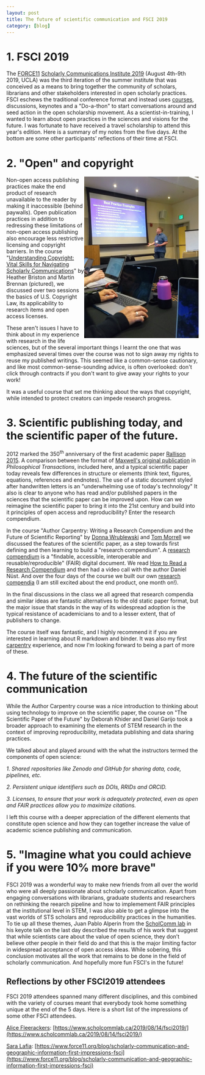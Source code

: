 ```yaml
---
layout: post
title: The future of scientific communication and FSCI 2019
category: [blog]
---
```

# **1. FSCI 2019**

The [FORCE11](https://www.force11.org/) [Scholarly Communications Institute 2019](https://www.force11.org/fsci/2019) (August 4th-9th 2019, UCLA) was the third iteration of the summer institute that was conceived as a means to bring together the community of scholars, librarians and other stakeholders interested in open scholarly practices. FSCI eschews the traditional conference format and instead uses [courses](https://www.force11.org/fsci/2019/course-list), discussions, keynotes and a "Do-a-thon" to start conversations around and seed action in the open scholarship movement. As a scientist-in-training, I wanted to learn about open practices in the sciences and visions for the future.  I was fortunate to have received a travel scholarship to attend this year's edition. Here is a summary of my notes from the five days. At the bottom are some other participants' reflections of their time at FSCI.

# **2. "Open" and copyright**

<img align="right" width="300" src="/Images/BrennanFSCI.png">

Non-open access publishing practices make the end product of research unavailable to the reader by making it inaccessible (behind paywalls). Open publication practices in addition to redressing these limitations of non-open access publishing also encourage less restrictive licensing and copyright barriers. In the course "[Understanding Copyright: Vital Skills for Navigating Scholarly Communications](https://docs.google.com/document/d/1j_JBuusuZiUW3xqkl-WiU-mZkDGdQDxiOic5RZ_82PQ/edit#heading=h.gjdgxs)" by Heather Briston and Martin Brennan (pictured), we discussed over two sessions the basics of U.S. Copyright Law, its applicability to research items and open access licenses.

These aren't issues I have to think about in my experience with research in the life sciences, but of the several important things I learnt the one that was emphasized several times over the course was not to sign away my rights to reuse my published writings. This seemed like a common-sense cautionary, and like most common-sense-sounding advice, is often overlooked: don't click through contracts if you don't want to give away your rights to your work!

It was a useful course that set me thinking about the ways that copyright, while intended to protect creators can impede research progress. 

# **3. Scientific publishing today, and the scientific paper of the future.**

2012 marked the 350<sup>th</sup> anniversary of the first academic paper [Rallison 2015](https://doi.org/10.1308/003588414X14055925061397). A comparison between the format of [Maxwell's original publication](https://authorcarpentry.github.io/FSCI-2019/01-getting-started.html) in _Philosophical Transactions_, included here, and a typical scientific paper today reveals few differences in structure or elements (think text, figures, equations, references and endnotes). The use of a static document styled after handwritten letters is an "underwhelming use of today's technology" It also is clear to anyone who has read and/or published papers in the sciences that the scientific paper can be improved upon. How can we reimagine the scientific paper to bring it into the 21st century and build into it principles of open access and reproducibility? Enter the research compendium.

In the course "Author Carpentry: Writing a Research Compendium and the Future of Scientific Reporting" by [Donna Wrublewski](http://orcid.org/0000-0003-0248-0813) and [Tom Morrell](https://twitter.com/temorrell?lang=en) we discussed the features of the scientific paper, as a step towards first defining and then learning to build a "research compendium". A [research compendium](https://research-compendium.science/) is a "findable, accessible, interoperable and reusable/reproducible" (FAIR) digital document. We read [How to Read a Research Compendium](https://arxiv.org/abs/1806.09525) and then had a video call with the author Daniel Nüst. And over the four days of the course we built our own [research compendia](https://ameyajalihal.github.io/FSCI2019_doc/) (I am still excited about the end product, one month on!).

In the final discussions in the class we all agreed that research compendia and similar ideas are fantastic alternatives to the old static paper format, but the major issue that stands in the way of its widespread adoption is the typical resistance of academicians to and to a lesser extent, that of publishers to change.
 
The course itself was fantastic, and I highly recommend it if you are interested in learning about R markdown and binder. It was also my first [carpentry](https://carpentries.org/) experience, and now I'm looking forward to being a part of more of these.

# **4. The future of the scientific communication**

While the Author Carpentry course was a nice introduction to thinking about using technology to improve on the scientific paper, the course on "The Scientific Paper of the Future" by Deborah Khider and Daniel Garijo took a broader approach to examining the elements of STEM research in the context of improving reproducibility, metadata publishing and data sharing practices.

We talked about and played around with the what the instructors termed the components of open science:

*1. Shared repositories like Zenodo and GitHub for sharing data, code, pipelines, etc.*

*2. Persistent unique identifiers such as DOIs, RRIDs and ORCID.*

*3. Licenses, to ensure that your work is adequately protected, even as open and FAIR practices allow you to maximize citations.*

I left this course with a deeper appreciation of the different elements that constitute open science and how they can together increase the value of academic science publishing and communication.

# **5. "Imagine what you could achieve if you were 10% more brave"**

FSCI 2019 was a wonderful way to make new friends from all over the world who were all deeply passionate about scholarly communication. Apart from engaging conversations with librarians, graduate students and researchers on rethinking the reearch pipeline and how to implemement FAIR principles at the institutional level in STEM, I was also able to get a glimpse into the vast worlds of STS scholars and reproducibility practices in the humanities. To tie up all these themes, Juan Pablo Alperin from the [ScholComm lab](https://www.scholcommlab.ca) in his keyote talk on the last day described the results of his work that suggest that while scientists care about the value of open science, they don’t believe other people in their field do and that this is the major limiting factor in widespread acceptance of open access ideas. While sobering, this conclusion motivates all the work that remains to be done in the field of scholarly communication. And hopefully more fun FSCI's in the future!

## **Reflections by other FSCI2019 attendees**

FSCI 2019 attendees spanned many different disciplines, and this combined with the variety of courses meant that everybody took home something unique at the end of the 5 days. Here is a short list of the impressions of some other FSCI attendees. 

[Alice Fleerackers](https://twitter.com/FleerackersA): [https://www.scholcommlab.ca/2019/08/14/fsci2019/](https://www.scholcommlab.ca/2019/08/14/fsci2019/)

[Sara Lafia](https://twitter.com/lafia_s): [https://www.force11.org/blog/scholarly-communication-and-geographic-information-first-impressions-fsci](https://www.force11.org/blog/scholarly-communication-and-geographic-information-first-impressions-fsci)

